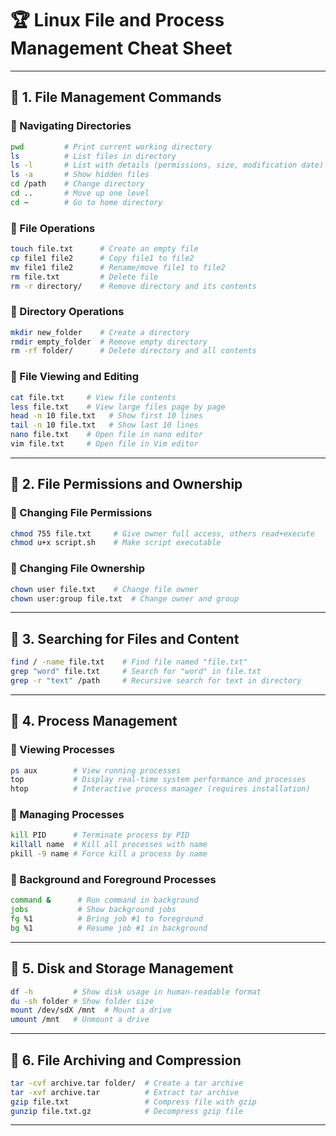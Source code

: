 # 🏆 Linux File and Process Management Cheat Sheet

---

## 📌 1. File Management Commands

### 🔹 Navigating Directories
```sh
pwd         # Print current working directory
ls          # List files in directory
ls -l       # List with details (permissions, size, modification date)
ls -a       # Show hidden files
cd /path    # Change directory
cd ..       # Move up one level
cd ~        # Go to home directory
```

### 🔹 File Operations
```sh
touch file.txt      # Create an empty file
cp file1 file2      # Copy file1 to file2
mv file1 file2      # Rename/move file1 to file2
rm file.txt         # Delete file
rm -r directory/    # Remove directory and its contents
```

### 🔹 Directory Operations
```sh
mkdir new_folder    # Create a directory
rmdir empty_folder  # Remove empty directory
rm -rf folder/      # Delete directory and all contents
```

### 🔹 File Viewing and Editing
```sh
cat file.txt     # View file contents
less file.txt    # View large files page by page
head -n 10 file.txt   # Show first 10 lines
tail -n 10 file.txt   # Show last 10 lines
nano file.txt    # Open file in nano editor
vim file.txt     # Open file in Vim editor
```

---

## 📌 2. File Permissions and Ownership

### 🔹 Changing File Permissions
```sh
chmod 755 file.txt     # Give owner full access, others read+execute
chmod u+x script.sh    # Make script executable
```

### 🔹 Changing File Ownership
```sh
chown user file.txt    # Change file owner
chown user:group file.txt  # Change owner and group
```

---

## 📌 3. Searching for Files and Content

```sh
find / -name file.txt    # Find file named "file.txt"
grep "word" file.txt     # Search for "word" in file.txt
grep -r "text" /path     # Recursive search for text in directory
```

---

## 📌 4. Process Management

### 🔹 Viewing Processes
```sh
ps aux        # View running processes
top           # Display real-time system performance and processes
htop          # Interactive process manager (requires installation)
```

### 🔹 Managing Processes
```sh
kill PID      # Terminate process by PID
killall name  # Kill all processes with name
pkill -9 name # Force kill a process by name
```

### 🔹 Background and Foreground Processes
```sh
command &      # Run command in background
jobs           # Show background jobs
fg %1          # Bring job #1 to foreground
bg %1          # Resume job #1 in background
```

---

## 📌 5. Disk and Storage Management

```sh
df -h         # Show disk usage in human-readable format
du -sh folder # Show folder size
mount /dev/sdX /mnt  # Mount a drive
umount /mnt   # Unmount a drive
```

---

## 📌 6. File Archiving and Compression

```sh
tar -cvf archive.tar folder/  # Create a tar archive
tar -xvf archive.tar          # Extract tar archive
gzip file.txt                 # Compress file with gzip
gunzip file.txt.gz            # Decompress gzip file
```

---
